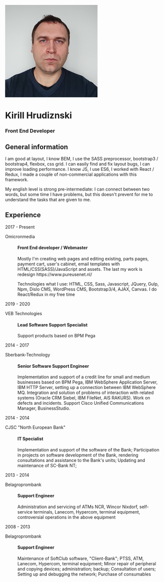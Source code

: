 ![Kirill Hrudzinski](./images/kirill-hrudzinski.png)
# Kirill Hrudiznski 
### Front End Developer

## General information

I am good at layout, I know BEM, I use the SASS preprocessor, bootstrap3 / bootstrap4,
flexbox, css grid. I can easily find and fix layout bugs, 
I can improve loading performance. I know JS, I use ES6,
I worked with React / Redux, I made a couple of non-commercial applications with this framework.

My english level is strong pre-intermediate: I can connect between two
words, but some time I have problems, but this doesn't prevent for me to understand the tasks that are given to me.

                     
## Experience

<dl class="data-list">
<dt class="data-list__company">
    <span class="time">2017 - Present</span>
    <p class="data-list__paragraph">Omicronmedia</p>
</dt>
<dd class="data-list__description">
    <h4 class="data-list__h4">Front End developer / Webmaster</h4>
    <p class="data-list__paragraph">Mostly I'm creating web pages and editing existing, parts pages,
        payment cart, user's cabinet,
        email templates with HTML/CSS(SASS)/JavaScript and assets. The last my work is redesign
        https://www.pureusenet.nl/
    </p>
    <p class="data-list__paragraph">Technologies what I use:
        HTML, CSS, Sass, Javascript, JQuery, Gulp, Npm, Dislo CMS, WordPress CMS, Bootstrap3/4, AJAX,
        Canvas.
        I do React/Redux in my free time</p>
</dd>
</dl>
<dl class="data-list">
<dt class="data-list__company">
    <span class="time">2019 - 2020</span>
    <p class="data-list__paragraph">VEB Technologies</p>
</dt>
<dd class="data-list__description">
    <h4 class="data-list__h4">Lead Software Support Specialist</h4>
    <p class="data-list__paragraph">Support products based on BPM Pega</p>
</dd>
</dl>
<dl class="data-list">
<dt class="data-list__company">
    <span class="time">2014 - 2017</span>
    <p class="data-list__paragraph">Sberbank-Technology </p>
</dt>
<dd class="data-list__description">
    <h4 class="data-list__h4">Senior Software Support Engineer</h4>
    <p class="data-list__paragraph">Implementation and support of a credit line for small and medium
        businesses based on BPM Pega,
        IBM WebSphere Application Server, IBM HTTP Server, setting up a connection between IBM WebSphere
        MQ.
        Integration and solution of problems of interaction with related systems (Oracle CRM Siebel, IBM
        FileNet, AIS RAKURS). Work on defects and incidents. Support Cisco Unified Communications
        Manager, BusinessStudio.</p>
</dd>
</dl>
<dl class="data-list">
<dt class="data-list__company">
    <span class="time">2014 - 2014</span>
    <p class="data-list__paragraph">CJSC "North European Bank"</p>
</dt>
<dd class="data-list__description">
    <h4 class="data-list__h4">IT Specialist</h4>
    <p class="data-list__paragraph">Implementation and support of the software of the Bank;
        Participation in projects on software
        development of the Bank, rendering consultations and assistance to the Bank's units; Updating
        and maintenance of SC-Bank NT;</p>
</dd>
</dl>
<dl class="data-list">
<dt class="data-list__company">
    <span class="time">2013 - 2014</span>
    <p class="data-list__paragraph">Belagroprombank</p>
</dt>
<dd class="data-list__description">
    <h4 class="data-list__h4">Support Engineer</h4>
    <p class="data-list__paragraph">Administration and servicing of ATMs NCR, Wincor Nixdorf,
        self-service terminals, Lanecom,
        Hypercom, terminal equipment, controversial operations in the above equipment</p>
</dd>
</dl>
<dl class="data-list">
<dt class="data-list__company">
    <span class="time">2008 - 2013</span>
    <p class="data-list__paragraph">Belagroprombank</p>
</dt>
<dd class="data-list__description">
    <h4 class="data-list__h4">Support Engineer</h4>
    <p>Maintenance of SoftClub software, "Client-Bank"; PTSS, ATM, Lanecom, Hypercom, terminal
        equipment; Minor repair of peripheral and copying devices; administration; backup; Consultation
        of users; Setting up and debugging the network; Purchase of consumables</p>
</dd>
</dl>
